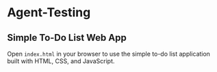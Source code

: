 # Agent-Testing

## Simple To-Do List Web App

Open `index.html` in your browser to use the simple to-do list application built with HTML, CSS, and JavaScript.